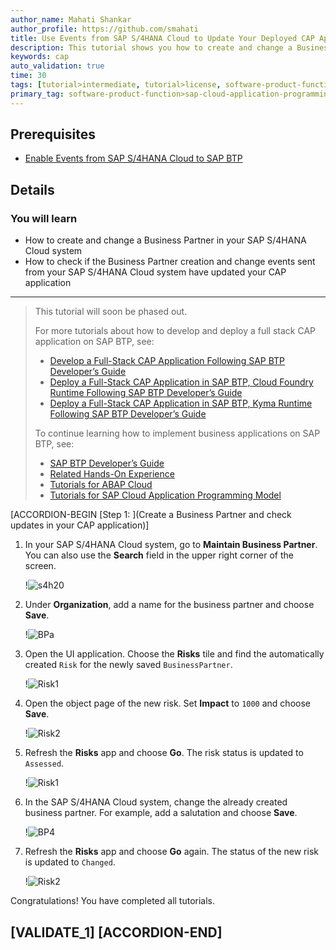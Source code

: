 ```yaml
---
author_name: Mahati Shankar
author_profile: https://github.com/smahati
title: Use Events from SAP S/4HANA Cloud to Update Your Deployed CAP Application
description: This tutorial shows you how to create and change a Business Partner in your SAP S/4HANA Cloud system and see the updates in your CAP application.
keywords: cap
auto_validation: true
time: 30
tags: [tutorial>intermediate, tutorial>license, software-product-function>sap-cloud-application-programming-model, programming-tool>node-js, software-product>sap-business-technology-platform, software-product>sap-api-management, software-product>sap-hana-cloud, software-product>sap-s-4hana-cloud]
primary_tag: software-product-function>sap-cloud-application-programming-model
---
```


## Prerequisites
 - [Enable Events from SAP S/4HANA Cloud to SAP BTP](btp-app-events-enable-s4hc)

## Details
### You will learn
 - How to create and change a Business Partner in your SAP S/4HANA Cloud system
 - How to check if the Business Partner creation and change events sent from your SAP S/4HANA Cloud system have updated your CAP application

---
> This tutorial will soon be phased out. 
> 
> For more tutorials about how to develop and deploy a full stack CAP application on SAP BTP, see:
>
> - [Develop a Full-Stack CAP Application Following SAP BTP Developer’s Guide](https://developers.sap.com/group.cap-application-full-stack.html)
> - [Deploy a Full-Stack CAP Application in SAP BTP, Cloud Foundry Runtime Following SAP BTP Developer’s Guide](https://developers.sap.com/group.deploy-full-stack-cap-application.html)
> - [Deploy a Full-Stack CAP Application in SAP BTP, Kyma Runtime Following SAP BTP Developer’s Guide](https://developers.sap.com/group.deploy-full-stack-cap-kyma-runtime.html)
>
> To continue learning how to implement business applications on SAP BTP, see:
>
> - [SAP BTP Developer’s Guide](https://help.sap.com/docs/btp/btp-developers-guide/what-is-btp-developers-guide?version=Cloud&locale=en-US)
> - [Related Hands-On Experience](https://help.sap.com/docs/btp/btp-developers-guide/related-hands-on-experience?version=Cloud&locale=en-US)
> - [Tutorials for ABAP Cloud](https://help.sap.com/docs/btp/btp-developers-guide/tutorials-for-abap-cloud?version=Cloud&locale=en-US)
> - [Tutorials for SAP Cloud Application Programming Model](https://help.sap.com/docs/btp/btp-developers-guide/tutorials-for-sap-cloud-application-programming-model?version=Cloud&locale=en-US)

[ACCORDION-BEGIN [Step 1: ](Create a Business Partner and check updates in your CAP application)]
1. In your SAP S/4HANA Cloud system, go to **Maintain Business Partner**. You can also use the **Search** field in the upper right corner of the screen.

    !![s4h20](s4h20.png)

2. Under **Organization**, add a name for the business partner and choose **Save**.

    !![BPa](Demo1.png)

3. Open the UI application. Choose the **Risks** tile and find the automatically created `Risk` for the newly saved `BusinessPartner`.

    !![Risk1](Demo16.png)

4. Open the object page of the new risk. Set **Impact** to `1000` and choose **Save**.

    !![Risk2](Demo6.png)

5. Refresh the **Risks** app and choose **Go**. The risk status is updated to `Assessed`.

    !![Risk1](Demo7.png)

5. In the SAP S/4HANA Cloud system, change the already created business partner. For example, add a salutation and choose **Save**.

    !![BP4](Demo8.png)

6. Refresh the **Risks** app and choose **Go** again. The status of the new risk is updated to `Changed`.

    !![Risk2](Demo11.png)

Congratulations! You have completed all tutorials.

[VALIDATE_1]
[ACCORDION-END]
---